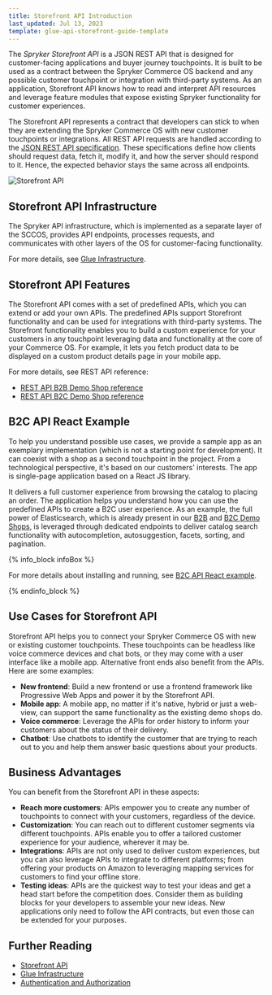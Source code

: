 ```yaml
---
title: Storefront API Introduction
last_updated: Jul 13, 2023
template: glue-api-storefront-guide-template
---
```


The *Spryker Storefront API* is a JSON REST API that is designed for customer-facing applications and buyer journey touchpoints. It is built to be used as a contract between the Spryker Commerce OS backend and any possible customer touchpoint or integration with third-party systems. As an application, Storefront API knows how to read and interpret API resources and leverage feature modules that expose existing Spryker functionality for customer experiences.

The Storefront API represents a contract that developers can stick to when they are extending the Spryker Commerce OS with new customer touchpoints or integrations. All REST API requests are handled according to the [JSON REST API specification](https://jsonapi.org/). These specifications define how clients should request data, fetch it, modify it, and how the server should respond to it. Hence, the expected behavior stays the same across all endpoints.

![Storefront API](https://spryker.s3.eu-central-1.amazonaws.com/docs/Glue+API/Glue+REST+API/glue-rest-api.jpg)

## Storefront API Infrastructure

The Spryker API infrastructure, which is implemented as a separate layer of the SCCOS, provides API endpoints, processes requests, and communicates with other layers of the OS for customer-facing functionality.

For more details, see [Glue Infrastructure](/docs/dg/dev/glue-api/latest/rest-api/glue-infrastructure.html).

## Storefront API Features

The Storefront API comes with a set of predefined APIs, which you can extend or add your own APIs. The predefined APIs support Storefront functionality and can be used for integrations with third-party systems. The Storefront functionality enables you to build a custom experience for your customers in any touchpoint leveraging data and functionality at the core of your Commerce OS. For example, it lets you fetch product data to be displayed on a custom product details page in your mobile app.

For more details, see REST API reference:

- [REST API B2B Demo Shop reference](/docs/dg/dev/glue-api/latest/rest-api/rest-api-b2b-demo-shop-reference.html)
- [REST API B2C Demo Shop reference](/docs/dg/dev/glue-api/latest/rest-api/rest-api-b2c-demo-shop-reference.html)

## B2C API React Example

To help you understand possible use cases, we provide a sample app as an exemplary implementation (which is not a starting point for development). It can coexist with a shop as a second touchpoint in the project. From a technological perspective, it's based on our customers' interests. The app is single-page application based on a React JS library.

It delivers a full customer experience from browsing the catalog to placing an order. The application helps you understand how you can use the predefined APIs to create a B2C user experience. As an example, the full power of Elasticsearch, which is already present in our [B2B](/docs/about/all/b2b-suite.html) and [B2C Demo Shops](/docs/about/all/b2c-suite.html), is leveraged through dedicated endpoints to deliver catalog search functionality with autocompletion, autosuggestion, facets, sorting, and pagination.

{% info_block infoBox %}

For more details about installing and running, see [B2C API React example](/docs/dg/dev/glue-api/latest/glue-api-tutorials/b2c-api-react-example/b2c-api-react-example.html).

{% endinfo_block %}

## Use Cases for Storefront API

Storefront API helps you to connect your Spryker Commerce OS with new or existing customer touchpoints. These touchpoints can be headless like voice commerce devices and chat bots, or they may come with a user interface like a mobile app. Alternative front ends also benefit from the APIs. Here are some examples:

- **New frontend**: Build a new frontend or use a frontend framework like Progressive Web Apps and power it by the Storefront API.
- **Mobile app**: A mobile app, no matter if it's native, hybrid or just a web-view, can support the same functionality as the existing demo shops do.
- **Voice commerce**: Leverage the APIs for order history to inform your customers about the status of their delivery.
- **Chatbot**: Use chatbots to identify the customer that are trying to reach out to you and help them answer basic questions about your products.

## Business Advantages

You can benefit from the Storefront API in these aspects:

- **Reach more customers**: APIs empower you to create any number of touchpoints to connect with your customers, regardless of the device.
- **Customization**: You can reach out to different customer segments via different touchpoints. APIs enable you to offer a tailored customer experience for your audience, wherever it may be.
- **Integrations**: APIs are not only used to deliver custom experiences, but you can also leverage APIs to integrate to different platforms; from offering your products on Amazon to leveraging mapping services for customers to find your offline store.
- **Testing ideas**: APIs are the quickest way to test your ideas and get a head start before the competition does. Consider them as building blocks for your developers to assemble your new ideas. New applications only need to follow the API contracts, but even those can be extended for your purposes.

## Further Reading

- [Storefront API](/docs/integrations/spryker-glue-api/storefront-api/storefront-api.html)
- [Glue Infrastructure](/docs/dg/dev/glue-api/latest/rest-api/glue-infrastructure.html)
- [Authentication and Authorization](/docs/integrations/spryker-glue-api/authenticating-and-authorization/glue-api-authenticating-and-authorization.html)
